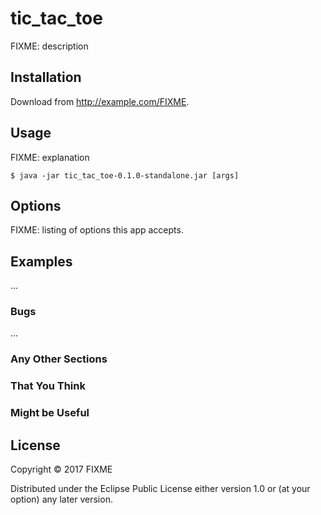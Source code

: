 # tic_tac_toe

FIXME: description

## Installation

Download from http://example.com/FIXME.

## Usage

FIXME: explanation

    $ java -jar tic_tac_toe-0.1.0-standalone.jar [args]

## Options

FIXME: listing of options this app accepts.

## Examples

...

### Bugs

...

### Any Other Sections
### That You Think
### Might be Useful

## License

Copyright © 2017 FIXME

Distributed under the Eclipse Public License either version 1.0 or (at
your option) any later version.

